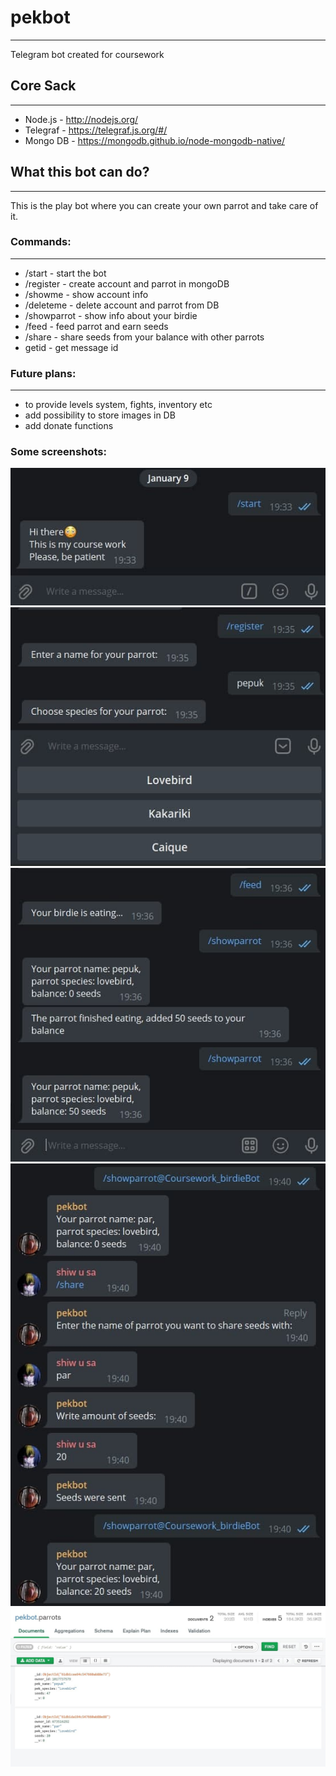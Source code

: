# pekbot
---
Telegram bot created for coursework
## Core Sack
---
- Node.js - http://nodejs.org/
- Telegraf - https://telegraf.js.org/#/
- Mongo DB - https://mongodb.github.io/node-mongodb-native/
## What this bot can do?
---
This is the play bot where you can create your own parrot and take care of it.
### Commands:
---
- /start - start the bot
- /register - create account and parrot in mongoDB 
- /showme - show account info
- /deleteme - delete account and parrot from DB
- /showparrot - show info about your birdie
- /feed - feed parrot and earn seeds
- /share - share seeds from your balance with other parrots
- getid - get message id

### Future plans:
---
- to provide levels system, fights, inventory etc
- add possibility to store images in DB
- add donate functions
### Some screenshots:
![Start](/screenshots/photo_2022-01-09_19-34-20.jpg "start")
![Start](/screenshots/photo_2022-01-09_19-35-53.jpg "register")
![Start](/screenshots/photo_2022-01-09_19-37-02.jpg "feed")
![Start](/screenshots/photo_2022-01-09_19-41-51.jpg "share")
![Start](/screenshots/photo_2022-01-09_19-42-37.jpg "mongoDB")
